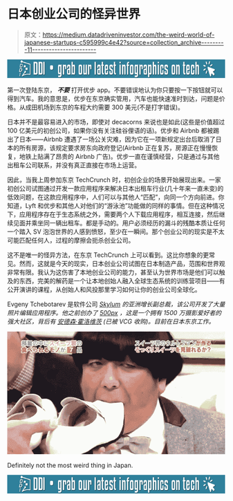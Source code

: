 # 日本创业公司的怪异世界

> 原文：<https://medium.datadriveninvestor.com/the-weird-world-of-japanese-startups-c595999c4e42?source=collection_archive---------11----------------------->

[![](img/fe3ba45380f3b2182b2fba52444862a1.png)](http://www.track.datadriveninvestor.com/InfoSplit)

第一次登陆东京， ***不要*** 打开优步 app。不要错误地认为你只要按一下按钮就可以得到汽车。我的意思是，优步在东京确实管用，汽车也能快速准时到达，问题是价格。从成田机场到东京的车程大约需要 300 美元(不是打字错误)。

日本并不是最容易进入的市场，即使对 decacorns 来说也是如此(这些是价值超过 100 亿美元的初创公司，如果你没有关注硅谷俚语的话)。优步和 Airbnb 都被踢出了日本——Airbnb 遭遇了一场公关灾难，因为它在一项新规定出台后取消了日本的所有房源，该规定要求房东向政府登记(Airbnb 正在复苏，房源正在慢慢恢复，地铁上贴满了昂贵的 Airbnb 广告)。优步一直在谨慎经营，只是通过与其他出租车公司联系，并没有真正直接在市场上运营。

因此，当我上周参加东京 TechCrunch 时，初创企业的场景开始展现出来。一家初创公司试图通过开发一款应用程序来解决日本出租车行业(几十年来一直未变)的低效问题，在这款应用程序中，人们可以与其他人“匹配”，向同一个方向前进。你知道，Lyft 和优步和其他人对他们的“游泳池”功能做的同样的事情。但在这种情况下，应用程序存在于生态系统之外，需要两个人下载应用程序，相互连接，然后继续见面并乘坐同一辆出租车。都是手动的。用户必须经历的漏斗的残酷本质让任何一个踏入 SV 泡泡世界的人感到愤怒，至少在一瞬间。那个创业公司的现实是不太可能匹配任何人，过程的摩擦会扼杀创业公司。

这不是唯一的怪异方法，在东京 TechCrunch 上可以看到。这比你想象的更常见。然而，这就是今天的现实，日本创业公司试图在日本制造产品，范围和世界观非常有限。我认为这伤害了本地创业公司的能力，甚至认为世界市场是他们可以触及的东西，完美的解药是一个让本地创始人融入全球生态系统的训练营项目——有公开演讲的课程，从创始人和风投那里学习如何让你的创业公司全球化。

Evgeny Tchebotarev 是软件公司 [*Skylum*](https://skylum.com/) *的亚洲增长副总裁，该公司开发了大量照片编辑应用程序。他之前创办了* [*500px*](https://medium.com/u/5075e6960d1?source=post_page-----c595999c4e42--------------------------------) *，这是一个拥有 1500 万摄影爱好者的强大社区，背后有* [*安德森·霍洛维茨*](https://medium.com/u/df45fd4a749d?source=post_page-----c595999c4e42--------------------------------) *(已被 VCG 收购)。目前在日本东京工作。*

![](img/405ccf9de1c38a78f2bcd753db167473.png)

Definitely not the most weird thing in Japan.

[![](img/fe3ba45380f3b2182b2fba52444862a1.png)](http://www.track.datadriveninvestor.com/InfoSplit)